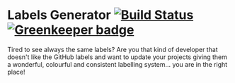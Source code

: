 # Labels Generator [![Build Status](https://travis-ci.org/iarroyo5/labels-generator.svg?branch=master)](https://travis-ci.org/iarroyo5/labels-generator) [![Greenkeeper badge](https://badges.greenkeeper.io/iarroyo5/labels-generator.svg)](https://greenkeeper.io/)

Tired to see always the same labels? Are you that kind of developer that doesn't like the GitHub labels and want to update your projects giving them a wonderful, colourful and consistent labelling system... you are in the right place!
